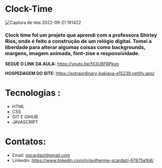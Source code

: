    # Clock-Time



![Captura de tela 2022-09-21 191422](https://user-images.githubusercontent.com/112108655/191620037-258a03e4-cab8-49af-85b4-9f19c246951f.png)


<h3>Clock time foi um projeto que aprendi com a professora Shirley Rios, onde é feito a construção de um relógio digital. Tomei a liberdade para alterar algumas coisas como backgrounds, margens, imagem animada, font-zise e responsividade. </h3>

 <strong>SEGUE  O LINK DA AULA:</strong> https://youtu.be/fX3U8FRPkxg

 <strong> HOSPEDAGEM DO SITE:</strong> https://extraordinary-baklava-e15239.netlify.app/
# Tecnologias :
- HTML
- CSS
- GIT E GIHUB
- JAVASCRIPT

# Contatos:
- Email: gscardazi@gmail.com
- Linkedin: https://www.linkedin.com/in/guilherme-scardazi-67875a1b8/
   
   
   
   
   
   
   
   
   
   


